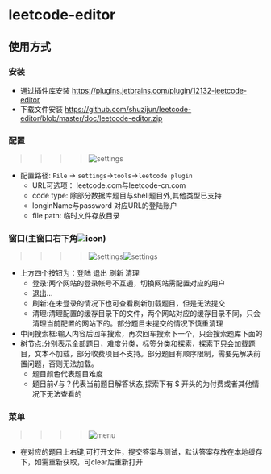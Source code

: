 # leetcode-editor  

## 使用方式  

### 安装  
- 通过插件库安装 https://plugins.jetbrains.com/plugin/12132-leetcode-editor  
- 下载文件安装 https://github.com/shuzijun/leetcode-editor/blob/master/doc/leetcode-editor.zip  

### 配置  

>>>>![settings](https://github.com/shuzijun/leetcode-editor/blob/master/doc/setting.png "settings")  
 
- 配置路径: `File` -> `settings`->`tools`->`leetcode plugin`  
  - URL可选项： leetcode.com与leetcode-cn.com  
  - code type: 除部分数据库题目与shell题目外,其他类型已支持  
  - longinName与password 对应URL的登陆账户  
  - file path: 临时文件存放目录  
  
### 窗口(主窗口右下角![icon](https://github.com/shuzijun/leetcode-editor/blob/master/resources/image/LeetCodeIcon.png))  
  
>>>>![settings](https://github.com/shuzijun/leetcode-editor/blob/master/doc/window1.png)![settings](https://github.com/shuzijun/leetcode-editor/blob/master/doc/window2.png)  
  
- 上方四个按钮为：登陆 退出 刷新 清理  
  - 登录:两个网站的登录帐号不互通，切换网站需配置对应的用户  
  - 退出...  
  - 刷新:在未登录的情况下也可查看刷新加载题目，但是无法提交  
  - 清理:清理配置的缓存目录下的文件，两个网站对应的缓存目录不同，只会清理当前配置的网站下的。部分题目未提交的情况下慎重清理  
- 中间搜索框:输入内容后回车搜索，再次回车搜索下一个，只会搜索题库下面的  
- 树节点:分别表示全部题目，难度分类，标签分类和探索，探索下只会加载题目，文本不加载，部分收费项目不支持。部分题目有顺序限制，需要先解决前置问题，否则无法加载。  
  - 题目颜色代表题目难度  
  - 题目前√与？代表当前题目解答状态,探索下有 $ 开头的为付费或者其他情况下无法查看的  
 
### 菜单  
>>>>![menu](https://github.com/shuzijun/leetcode-editor/blob/master/doc/menu.png "menu")  
  
  - 在对应的题目上右键,可打开文件，提交答案与测试，默认答案存放在本地缓存下，如需重新获取，可clear后重新打开  
